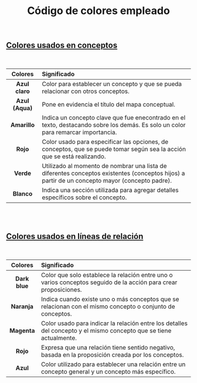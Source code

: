 <h1 align=center>Código de colores empleado</h1>
<br>
<h2> <u>Colores usados en conceptos</u></h2>
<br>
<center>

| Colores               | Significado | 
|:---------------------:|:------------|
| **Azul claro**        | Color para establecer un concepto y que se pueda relacionar con otros conceptos.       |
| **Azul (Aqua)**       | Pone en evidencia el título del mapa conceptual.   |
| **Amarillo**          | Indica un concepto clave que fue enecontrado en el texto, destacando sobre los demás. Es solo un color para remarcar importancia.   |
| **Rojo**              | Color usado para especificar las opciones, de conceptos, que se puede tomar según sea la acción que se está realizando. |
| **Verde**             | Utilizado al momento de nombrar una lista de diferentes conceptos existentes (conceptos hijos) a partir de un concepto mayor (concepto padre).   |
| **Blanco**            | Indica una sección utilizada para agregar detalles específicos sobre el concepto.   |


</center>

<br><br>
<h2> <u>Colores usados en líneas de relación</u></h2>
<br>
<center>

| Colores               | Significado | 
|:---------------------:|:------------|
| **Dark blue**        | Color que solo establece la relación entre uno o varios conceptos seguido de la acción para crear proposiciones.       |
| **Naranja**       | Indica cuando existe uno o más conceptos que se relacionan con el mismo concepto o conjunto de conceptos.   |
| **Magenta**          | Color usado para indicar la relación entre los detalles del concepto y el mismo concepto que se tiene actualmente.  |
| **Rojo**              | Expresa que una relación tiene sentido negativo, basada en la proposición creada por los conceptos. |
| **Azul**             | Color utilizado para establecer una relación entre un concepto general y un concepto más específico.   |


</center>